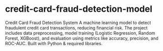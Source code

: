 # credit-card-fraud-detection-model
Credit Card Fraud Detection System A machine learning model to detect fraudulent credit card transactions, reducing financial risk. The project includes data preprocessing, model training (Logistic Regression, Random Forest, XGBoost), and evaluation using metrics like accuracy, precision, and ROC-AUC. Built with Python &amp; required libraries.
